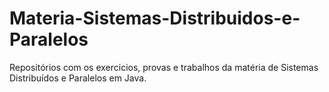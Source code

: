 # Materia-Sistemas-Distribuidos-e-Paralelos

Repositórios com os exercicios, provas e trabalhos da matéria de Sistemas Distribuídos e Paralelos em Java.
